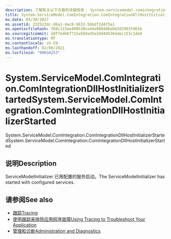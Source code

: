 ```yaml
---
description: 了解有关以下方面的详细信息： System.servicemodel.comintegration。 ComIntegrationDllHostInitializerStarted
title: System.ServiceModel.ComIntegration.ComIntegrationDllHostInitializerStarted
ms.date: 03/30/2017
ms.assetid: 232522dc-d6a1-4ac8-b632-5bbdf2d4f5a1
ms.openlocfilehash: f68c123ae400530ce44e9804dbeb63d2983fd65b
ms.sourcegitcommit: ddf7edb67715a5b9a45e3dd44536dabc153c1de0
ms.translationtype: MT
ms.contentlocale: zh-CN
ms.lasthandoff: 02/06/2021
ms.locfileid: "99634253"
---
```

# <a name="systemservicemodelcomintegrationcomintegrationdllhostinitializerstarted"></a><span data-ttu-id="2a9d2-103">System.ServiceModel.ComIntegration.ComIntegrationDllHostInitializerStarted</span><span class="sxs-lookup"><span data-stu-id="2a9d2-103">System.ServiceModel.ComIntegration.ComIntegrationDllHostInitializerStarted</span></span>

<span data-ttu-id="2a9d2-104">System.ServiceModel.ComIntegration.ComIntegrationDllHostInitializerStarted</span><span class="sxs-lookup"><span data-stu-id="2a9d2-104">System.ServiceModel.ComIntegration.ComIntegrationDllHostInitializerStarted</span></span>  
  
## <a name="description"></a><span data-ttu-id="2a9d2-105">说明</span><span class="sxs-lookup"><span data-stu-id="2a9d2-105">Description</span></span>  

 <span data-ttu-id="2a9d2-106">ServiceModelInitializer 已用配置的服务启动。</span><span class="sxs-lookup"><span data-stu-id="2a9d2-106">The ServiceModelInitializer has started with configured services.</span></span>  
  
## <a name="see-also"></a><span data-ttu-id="2a9d2-107">请参阅</span><span class="sxs-lookup"><span data-stu-id="2a9d2-107">See also</span></span>

- [<span data-ttu-id="2a9d2-108">跟踪</span><span class="sxs-lookup"><span data-stu-id="2a9d2-108">Tracing</span></span>](index.md)
- [<span data-ttu-id="2a9d2-109">使用跟踪来排除应用程序故障</span><span class="sxs-lookup"><span data-stu-id="2a9d2-109">Using Tracing to Troubleshoot Your Application</span></span>](using-tracing-to-troubleshoot-your-application.md)
- [<span data-ttu-id="2a9d2-110">管理和诊断</span><span class="sxs-lookup"><span data-stu-id="2a9d2-110">Administration and Diagnostics</span></span>](../index.md)
